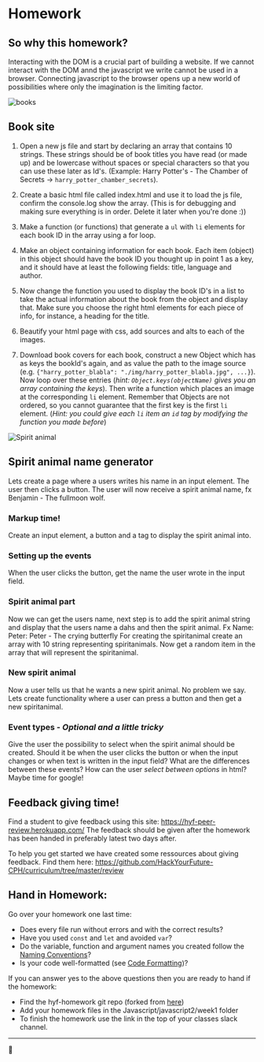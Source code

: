 # Homework

## So why this homework?
Interacting with the DOM is a crucial part of building a website. If we cannot interact with the DOM annd the javascript we write cannot be used in a browser. Connecting javascript to the browser opens up a new world of possibilities where only the imagination is the limiting factor. 

![books](https://media.giphy.com/media/PkQeAkvhRrWoM/giphy.gif)
## Book site
1. Open a new js file and start by declaring an array that contains 10 strings. These strings should be of book titles you have read (or made up) and be lowercase without spaces or special characters so that you can use these later as Id's. (Example: Harry Potter's - The Chamber of Secrets -> `harry_potter_chamber_secrets`). 

2. Create a basic html file called index.html and use it to load the js file, confirm the console.log show the array. (This is for debugging and making sure everything is in order. Delete it later when you're done :))

3. Make a function (or functions) that generate a `ul` with `li` elements for each book ID in the array using a for loop. 

4. Make an object containing information for each book. Each item (object) in this object should have the book ID you thought up in point 1 as a key, and it should have at least the following fields: title, language and author. 

5. Now change the function you used to display the book ID's in a list to take the actual information about the book from the object and display that. Make sure you choose the right html elements for each piece of info, for instance, a heading for the title.

6. Beautify your html page with css, add sources and alts to each of the images.
 
7. Download book covers for each book, construct a new Object which has as keys the bookId's again, and as value the path to the image source (e.g. `{"harry_potter_blabla": "./img/harry_potter_blabla.jpg", ...}`). Now loop over these entries (_hint: `Object.keys(objectName)` gives you an array containing the keys_). Then write a function which places an image at the corresponding `li` element. Remember that Objects are not ordered, so you cannot guarantee that the first key is the first `li` element. (_Hint: you could give each `li` item an `id` tag by modifying the function you made before_)

![Spirit animal](https://media.giphy.com/media/26xBBMyZgK6xFJDoc/giphy.gif)

## Spirit animal name generator
Lets create a page where a users writes his name in an input element. The user then clicks a button. The user will now receive a spirit animal name, fx Benjamin - The fullmoon wolf.

### Markup time!
Create an input element, a button and a tag to display the spirit animal into.

### Setting up the events
When the user clicks the button, get the name the user wrote in the input field. 

### Spirit animal part
Now we can get the users name, next step is to add the spirit animal string and display that the users name a dahs and then the spirit animal. Fx Name: Peter: Peter - The crying butterfly 
For creating the spiritanimal create an array with 10 string representing spiritanimals. Now get a random item in the array that will represent the spiritanimal.

### New spirit animal
Now a user tells us that he wants a new spirit animal. No problem we say. Lets create functionality where a user can press a button and then get a new spiritanimal.

### Event types - *Optional and a little tricky*
Give the user the possibility to select when the spirit animal should be created. Should it be when the user clicks the button or when the input changes or when text is written in the input field? What are the differences between these events? How can the user *select between options* in html? Maybe time for google!

## Feedback giving time!
Find a student to give feedback using this site: https://hyf-peer-review.herokuapp.com/
The feedback should be given after the homework has been handed in preferably latest two days after. 

To help you get started we have created some ressources about giving feedback. Find them here: https://github.com/HackYourFuture-CPH/curriculum/tree/master/review


## Hand in Homework:
Go over your homework one last time:

- Does every file run without errors and with the correct results?
- Have you used `const` and `let` and avoided `var`?
- Do the variable, function and argument names you created follow the [Naming Conventions](https://github.com/HackYourFuture/fundamentals/blob/master/fundamentals/naming_conventions.md)?
- Is your code well-formatted (see [Code Formatting](https://github.com/HackYourFuture/fundamentals/blob/master/fundamentals/naming_conventions.md))?

If you can answer yes to the above questions then you are ready to hand if the homework:
* Find the hyf-homework git repo (forked from [here](https://github.com/HackYourFuture-CPH/hyf-homework))
* Add your homework files in the Javascript/javascript2/week1 folder
* To finish the homework use the link in the top of your classes slack channel. 
---

🎉
